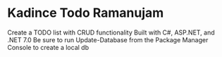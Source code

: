 # Kadince Todo Ramanujam
 Create a TODO list with CRUD functionality
 Built with C#, ASP.NET, and .NET 7.0
 Be sure to run Update-Database from the Package Manager Console to create a local db

